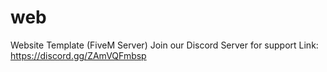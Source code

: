 # web

Website Template (FiveM Server)
Join our Discord Server for support
Link: https://discord.gg/ZAmVQFmbsp

